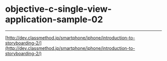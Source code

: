 # objective-c-single-view-application-sample-02

---

[http://dev.classmethod.jp/smartphone/iphone/introduction-to-storyboarding-2/](http://dev.classmethod.jp/smartphone/iphone/introduction-to-storyboarding-2/)
